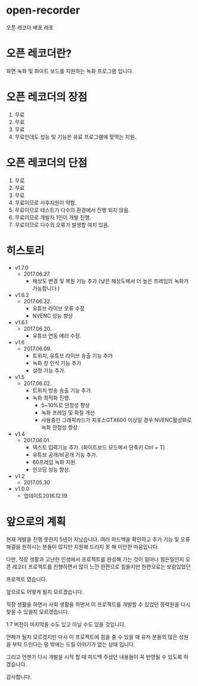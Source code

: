 # open-recorder
오픈 레코더 배포 레포

# 오픈 레코더란?
화면 녹화 및 화이트 보드를 지원하는 녹화 프로그램 입니다.

# 오픈 레코더의 장점
1. 무료
2. 무료
3. 무료
4. 무료인데도 성능 및 기능은 유료 프로그램에 맞먹는 지원.

# 오픈 레코더의 단점
1. 무료
2. 무료
3. 무료
4. 무료이므로 사후지원이 약함.
5. 무료이므로 테스트가 다수의 환경에서 진행 되지 않음.
6. 무료이므로 개발자 1인이 개발 진행.
7. 무료이므로 다수의 오류가 발생할 여지 있음.

# 히스토리
* v1.7.0
  * 2017.06.27.
    * 해상도 변경 및 복원 기능 추가 (낮은 해상도에서 더 높은 프레임의 녹화가 가능합니다.)
* v1.6.2
  * 2017.06.22.
    * 유튜브 라이브 오류 수정
    * NVENC 성능 향상
* v1.6.1
  * 2017.06.20.
    * 유튜브 연동 에러 수정.
* v1.6
  * 2017.06.09.
    * 트위치, 유튜브 라이브 송출 기능 추가
    * 녹화 창 인식 기능 추가
    * 설정 기능 추가.
* v1.5
  * 2017.06.02.
    * 트위치 방송 송출 기능 추가.
    * 녹화 최적화 진행.
      * 5~10%로 안정성 향상
      * 녹화 프레임 및 화질 개선
      * 사용중인 그래픽카드가 지포스GTX600 이상일 경우 NVENC활성화로 녹화 안정성 향상.
* v1.4
  * 2017.06.01.
    * 텍스트 입력기능 추가. (화이트보드 모드에서 단축키 Ctrl + T)
    * 유튜브 공개/비공개 기능 추가.
    * 60프레임 녹화 지원.
    * 인코딩 성능 향상.
* v1.2
  * 2017.05.30
* v1.0.0
  * 업데이트2016.12.19. 

# 앞으로의 계획
현재 개발을 진행 못한지 5년이 지났습니다. 여러 피드백을 확인하고 추가 기능 및 오류 해결을 원하시는 분들이 많지만 지원해 드리지 못 해 미안한 마음입니다.

다만, 직장 생활과 고난한 인생에서 프로젝트를 완성해 가는 것이 얼마나 힘든일인지 오픈 레코더 프로젝트를 진행하면서 많이 느낀 한편으로 힘들지만 한편으로는 보람있었던

프로젝트 였습니다.

앞으로도 어떻게 될지 모르겠습니다.

직장 생활을 하면서 사회 생활을 하면서 이 프로젝트를 개발할 수 있었던 동력원을 다시 찾을 수 있을지 모르겠습니다.

1.7 버전이 마지막을 수도 있고 아닐 수도 있을 것입니다.

언제가 될지 모르겠지만 다시 이 프로젝트에 힘을 줄 수 있을 때 유저 분들의 많은 성원을 부탁 드린다는 말 밖에는 드릴 이야기가 없는 상태 입니다.

그리고 언젠가 다시 개발을 시작 할 때 피드백 주셨던 내용들이 꼭 반영될 수 있도록 하겠습니다.

감사합니다.
